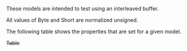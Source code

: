 These models are intended to test using an interleaved buffer.  

All values of Byte and Short are normalized unsigned.  

The following table shows the properties that are set for a given model.  

~~Table~~ 
